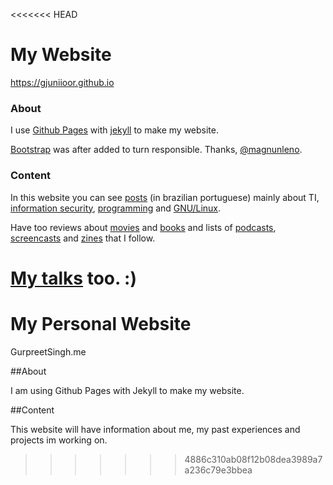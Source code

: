 <<<<<<< HEAD
# My Website

https://gjuniioor.github.io

### About

I use [Github Pages](https://pages.github.com) with [jekyll](https://github.com/jekyll/jekyll) to make my website.

[Bootstrap](http://getbootstrap.com/) was after added to turn responsible. Thanks, [@magnunleno](https://github.com/magnunleno).

### Content

In this website you can see [posts](https://gjuniioor.github.io/blog/) (in brazilian portuguese) mainly about TI, [information security](https://gjuniioor.github.io/category/#seguranca), [programming](https://gjuniioor.github.io/category/#programacao) and [GNU/Linux](https://gjuniioor.github.io/category/#linux).

Have too reviews about [movies](https://gjuniioor.github.io/movies) and [books](https://gjuniioor.github.io/books) and lists of [podcasts](https://gjuniioor.github.io/casts), [screencasts](https://gjuniioor.github.io/casts) and [zines](https://gjuniioor.github.io/zines) that I follow.

[My talks](https://gjuniioor.github.io/talks) too. :)
=======
# My Personal Website

GurpreetSingh.me

##About

I am using Github Pages with Jekyll to make my website.

##Content

This website will have information about me, my past experiences and projects im working on.

>>>>>>> 4886c310ab08f12b08dea3989a7a236c79e3bbea
